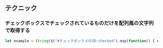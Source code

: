 ## **テクニック** 
### **チェックボックスでチェックされているものだけを配列風の文字列で取得する** 
```js
let example = String($("#チェックボックスのID:checked").map(function() { return $(this).val(); }).get().join(",");
```